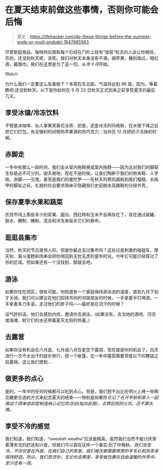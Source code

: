 # 在夏天结束前做这些事情，否则你可能会后悔

> 原文：<https://lifehacker.com/do-these-things-before-the-summer-ends-or-youll-probabl-1847665563>

尽管家庭用品、咖啡供应商和每个已经在门阶上挂有“收获”标志的人会让你相信，否则，还没到秋天呢，该死。我们对秋天本身没有不满。摘苹果，雕刻南瓜，喝红酒，戴围巾。我们在这里是为了这一切。从*年十月*开始。

Watch

为什么我们一定要这么急着倒下？本周在东北部，气温将达到 88 度，因为，等着瞧吧:还没到秋天。以下是你如何在 9 月 22 日秋天正式到来之前享受夏天的最后几天。

## 享受冰镇/冷冻饮料

不管是冰咖啡、仙人掌果芙蓉花冰茶、奶昔，还是冰冻的玛格斯，在水银下降之前把它们打包。有足够的时间喝热苹果酒和热巧克力；当你在 12 月把奶子冻掉的时候。

## 赤脚走

一年中有那么一段时间，我们会从室内拖鞋换成室内拖鞋——因为这对我们的脚部生存是必不可少的。谢天谢地，现在不是时候。让我们陶醉于我们的勃肯鞋、人字拖、赤脚——见鬼，甚至是我们的曼陀罗——在秋天的寒风威胁到我们粗糙、长指甲的脚趾之前，礼貌的社会要求用袜子隐藏我们史前脱水高跟鞋的分层外壳。

## 保存夏季水果和蔬菜

农贸市场上那些多汁的浆果、甜瓜、西红柿和玉米不会再存在了。现在通过装罐、脱水、腌制、腌制、混合和冷冻来延长它们的寿命。

## 逛逛县集市

当然，秋天的节日是惊人的。但是你最近去过集市吗？这些过度刺激的碰碰车、摩天轮、漏斗蛋糕和肉串会把你带回到无忧无虑的童年时光。今年它可能已经穿过了你的区域。但如果还有一个没找到，那就去吧。

## 游泳

如果你住在郊区，很有可能，你知道有一个家庭保持游泳池的温度，直到九月下旬才关闭。我们可以建议在他们招待共同的邻居朋友的时候，一手拿着半打啤酒，一手拿着多力多滋，走过他们的房子吗——最好是在流汗的时候？

运气好的话，他们会感到内疚，邀请你去游泳。(如果没有，去当地的酒吧、河流或海滩，趁它们的水还带着夏天太阳的热量。)

## **去露营**

如果你没有机会在六月底、七月或八月在星空下露宿，现在就是你的机会了。白天进行一次不太出汗的徒步旅行，搭一个帐篷，在一年中露营需要零度以下的睡袋之前露宿。这让我们想到...

## **做更多的点心**

是的，一年中的任何时候都可以吃到点心。但是，我们想不出比在明火上烤一些棉花糖更合适的方式来纪念夏天的结束——特别是如果你*忘记了在开学前和家人一起做这个简单但却是制造核心记忆的活动(*指向自我*)。点燃后院的火坑。还不算太晚。*

## 享受不冷的感觉

我们知道，我们知道，“sweatah weatha”应该是精英。虽然我们当然不能讨厌穿着薄夹克的舒适和兴奋，但我们可以哀叹这样一个事实:到了中晚秋，*我们会变冷。不仅仅是在外面，在我们自己的家里，我们每天都需要厚厚的羊毛衫和热茶来保持舒适。所以，我们恳求你，无论你去哪里，享受被包裹在自由温暖的外壳中。至少还有一周。*